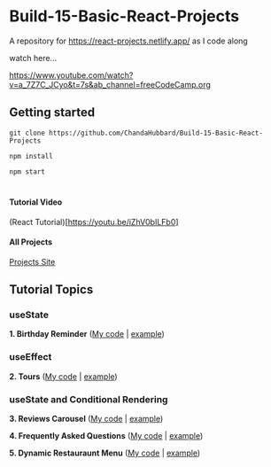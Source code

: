 # Build-15-Basic-React-Projects

A repository for https://react-projects.netlify.app/ as I code along

watch here...

https://www.youtube.com/watch?v=a_7Z7C_JCyo&t=7s&ab_channel=freeCodeCamp.org

## Getting started

`git clone https://github.com/ChandaHubbard/Build-15-Basic-React-Projects`

`npm install`

`npm start`
#

#### Tutorial Video

(React Tutorial)[https://youtu.be/iZhV0bILFb0]

#### All Projects

[Projects Site](https://react-projects.netlify.app/)

## Tutorial Topics

### useState

<b> 1. Birthday Reminder</b> ([My code](https://github.com/ChandaHubbard/Build-15-Basic-React-Projects/tree/main/1-birthday-reminder) | [example](https://react-projects-1-birthday-reminder.netlify.app/))

### useEffect 

<b>2. Tours</b> ([My code](https://github.com/ChandaHubbard/Build-15-Basic-React-Projects/tree/main/2-tours) | [example](https://react-projects-2-tours.netlify.app/))

### useState and Conditional Rendering

<b>3. Reviews Carousel</b> ([My code](https://github.com/ChandaHubbard/Build-15-Basic-React-Projects/tree/main/3-reviews) | [example](https://react-projects-3-reviews.netlify.app/))

<b>4. Frequently Asked Questions</b> ([My code](https://github.com/ChandaHubbard/Build-15-Basic-React-Projects/tree/main/4-accordion) | [example](https://react-projects-4-accordion.netlify.app/))

<b>5. Dynamic Restauraunt Menu</b> ([My code](https://github.com/ChandaHubbard/Build-15-Basic-React-Projects/tree/main/5-menu) | [example](https://react-projects-5-menu.netlify.app/))

<!-- 
6. Tabs
7. Slider

#### Forms

8. Lorem Ipsum Generator
9. Color Shades Generator
10. Grocery Bud

#### useRef

11. Navbar

#### useContext

12. Modal And Sidebar
13. Stripe Submenus

#### useReducer and useContext

14. Cart

#### React Router and useCallback

15. Cocktails

## Advanced Projects (Course Exclusive)

[Course Link](https://www.udemy.com/course/react-tutorial-and-projects-course/?couponCode=REACT-OCT)

16. Markdown Preview
17. Random Person
18. Pagination
19. Stock Photos
20. Dark Mode
21. Movie DB
22. Hacker News
23. Quiz

 -->


<!--  
#
### 2. <b>Simple Counter</b> ([code](https://github.com/ChandaHubbard/Build-15-Vanilla-JavaScript-Projects/tree/master/2-counter) | [example](https://vanilla-js-basic-project-2-simple-counter.netlify.app/))
#
### 3. <b>Reviews/Quotes</b> ([code](https://github.com/ChandaHubbard/Build-15-Vanilla-JavaScript-Projects/tree/master/3-reviews) | [example](https://vanilla-js-basic-project-3-reviews.netlify.app/))
#
### 4. <b>Navigation Bar</b> ([code](https://github.com/ChandaHubbard/Build-15-Vanilla-JavaScript-Projects/tree/master/4-navbar) | [example](https://vanilla-js-basic-project-4-navbar.netlify.app/index.html))
#
### 5. <b>Side Bar</b> ([code](https://github.com/ChandaHubbard/Build-15-Vanilla-JavaScript-Projects/tree/master/5-sidebar) | [example](https://vanilla-js-basic-project-5-sidebar.netlify.app/))
#
### 6. <b>Modal</b> ([code](https://github.com/ChandaHubbard/Build-15-Vanilla-JavaScript-Projects/tree/master/6-modal) | [example](https://vanilla-js-basic-project-6-modal.netlify.app/))
#
### 7. <b>Questions</b> ([code](https://github.com/ChandaHubbard/Build-15-Vanilla-JavaScript-Projects/tree/master/7-questions) | [example](https://vanilla-js-basic-project-7-questions.netlify.app/))
#
### 8. <b>Dynamic food menu & filter buttons</b> ([code](https://github.com/ChandaHubbard/Build-15-Vanilla-JavaScript-Projects/tree/master/8-menu)| [example](https://vanilla-js-basic-project-8-menu.netlify.app/))    
    - dynamically `.map()` 
    - `.reduce()` 
- ES6 `=>` data and render
#
### 9. <b>Video project with preloader and slide controls</b> ([code](https://github.com/ChandaHubbard/Build-15-Vanilla-JavaScript-Projects/tree/master/9-video) | [example](https://vannilla-js-basic-project-9-video-preloader.netlify.app/))
#
### 10. <b>Smooth Scroll with Dynamic Nav Bar height</b> ([code](https://github.com/ChandaHubbard/Build-15-Vanilla-JavaScript-Projects/tree/master/10-scroll) | [example](https://vannilla-js-basic-project-10-scroll.netlify.app/))
#
### 11. <b>Dynamic Tabs and content</b> ([code](https://github.com/ChandaHubbard/Build-15-Vanilla-JavaScript-Projects/tree/master/11-tabs) | [example](https://vannilla-js-basic-project-11-tabs.netlify.app/))
#
### 12. <b>Dynamic Countdown Timer</b> ([code](https://github.com/ChandaHubbard/Build-15-Vanilla-JavaScript-Projects/tree/master/12-countdown-timer) | [example](https://vannilla-js-basic-project-12-countdown.netlify.app/))
#
### 13. <b>Lorem Ipsum Generator</b> ([code](https://github.com/ChandaHubbard/Build-15-Vanilla-JavaScript-Projects/tree/master/13-lorem-ipsum) | [example](https://vannilla-js-basic-project-13-lorem-ipsum.netlify.app/))
  - Forms
  - Events
  - `Math.random()`
#
### 14. <b>Grocery/To-do Checklist</b> ([code](https://github.com/ChandaHubbard/Build-15-Vanilla-JavaScript-Projects/tree/master/14-todo) | [example](https://vannilla-js-basic-project-14-grocery-bud.netlify.app/))
  - add, remove and edit items dynamically in a grocery(to-do) list
  - save data in `localStorage
#
### 15. <b>Image Slideshow</b> ([code](https://github.com/ChandaHubbard/Build-15-Vanilla-JavaScript-Projects/tree/master/15-slider) | [example](https://vannilla-js-basic-project-15-slider.netlify.app/))
  - create image carousel with `Next` & `Prev` buttons
  - implement counter
  - dynamically update CSS styles with JavaScript
  -->
